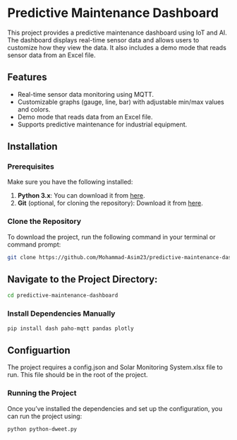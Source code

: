 # Predictive Maintenance Dashboard

This project provides a predictive maintenance dashboard using IoT and AI. The dashboard displays real-time sensor data and allows users to customize how they view the data. It also includes a demo mode that reads sensor data from an Excel file.

## Features

- Real-time sensor data monitoring using MQTT.
- Customizable graphs (gauge, line, bar) with adjustable min/max values and colors.
- Demo mode that reads data from an Excel file.
- Supports predictive maintenance for industrial equipment.

## Installation

### Prerequisites

Make sure you have the following installed:

1. **Python 3.x**: You can download it from [here](https://www.python.org/downloads/).
2. **Git** (optional, for cloning the repository): Download it from [here](https://git-scm.com/).

### Clone the Repository

To download the project, run the following command in your terminal or command prompt:

```bash
git clone https://github.com/Mohammad-Asim23/predictive-maintenance-dashboard.git
```
## Navigate to the Project Directory:

```bash
cd predictive-maintenance-dashboard
```

### Install Dependencies Manually

```bash
pip install dash paho-mqtt pandas plotly
```
## Configuartion
The project requires a config.json and Solar Monitoring System.xlsx file to run. This file should be in the root of the project.

### Running the Project
Once you’ve installed the dependencies and set up the configuration, you can run the project using:

```bash
python python-dweet.py
```
